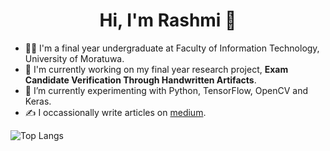 <div align="center">
  
# Hi, I'm Rashmi 👋

</div>

- 👩‍🎓 I'm a final year undergraduate at Faculty of Information Technology, University of Moratuwa.
- 🔭 I'm currently working on my final year research project, **Exam Candidate Verification Through Handwritten Artifacts**.
- 🌱 I’m currently experimenting with Python, TensorFlow, OpenCV and Keras.
- ✍️ I occassionally write articles on [medium](https://medium.com/@RashmiSandamini).



![Top Langs](https://github-readme-stats.vercel.app/api/top-langs/?username=RashmiSandamini&layout=compact&theme=radical)
